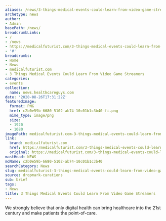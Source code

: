 ```yaml
---
aliases: /news/3-things-medical-events-could-learn-from-video-game-streamers
archetype: news
author:
- Admin
basePath: /news/
breadcrumbLinks:
- /
- /news
- https://medicalfuturist.com/3-things-medical-events-could-learn-from-video-game-streamers/
- '#'
breadcrumbs:
- Home
- News
- medicalfuturist.com
- 3 Things Medical Events Could Learn From Video Game Streamers
categories:
- events
collection:
  name: news.healthcareguys.com
date: '2020-08-26T17:31:22Z'
featuredImage:
  format: PNG
  href: c2b0e59b-6680-5102-ab74-10c01b1c3b40-fi.png
  mime_type: image/png
  size:
  - 1920
  - 1080
imagePath: medicalfuturist.com-3-things-medical-events-could-learn-from-video-game-streamers
link:
  brand: medicalfuturist.com
  href: https://medicalfuturist.com/3-things-medical-events-could-learn-from-video-game-streamers/
  original: https://medicalfuturist.com/3-things-medical-events-could-learn-from-video-game-streamers/
mastHead: NEWS
mdName: c2b0e59b-6680-5102-ab74-10c01b1c3b40
searchCategory: News
slug: medicalfuturist-3-things-medical-events-could-learn-from-video-game-streamers
source: dropmark-curations
sub: brief
tags:
- News
title: 3 Things Medical Events Could Learn From Video Game Streamers
---
```


We strongly believe that only digital health can bring healthcare into the 21st century and make patients the point-of-care.